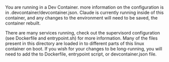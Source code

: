 <!-- This file gives any specific information about the environment that claude is running in, including any specific details about how code is executed, where a user is accessing this project, and whether there are any specific constraints (no write access, e.g). If the user is running in a known platform environment (e.g. Github Codespaces, Replit) this will be called out -->

You are running in a Dev Container. more information on the configuration is in .devcontainer/devcontainer.json. Claude is currently running inside of this container, and any changes to the environment will need to be saved, the container rebuilt. 

There are many services running, check out the supervisord configuration (see Dockerfile and entrypoint.sh) for more information. Many of the files present in this directory are loaded in to different parts of this linux container on boot. If you wish for your changes to be long-running, you will need to add the to Dockerfile, entrypoint script, or devcontainer.json file.
